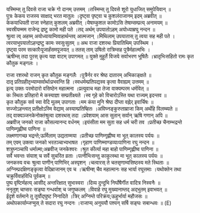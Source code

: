 

  
यस्मिम्स् तु दिवसे राजा चक्रे गो दानम् उत्तमम् ।तस्मिम्स् तु दिवसे शूरो युधाजित् समुपेयिवान्  ॥   
पुत्रः केकय राजस्य साक्षाद् भरत मातुलः ।दृष्ट्वा पृष्ट्वा च कुशलंराजानम् इदम् अब्रवीत्  ॥   
केकयाधिपती राजा स्नेहात् कुशलम् अब्रवीत् ।येषाम्कुशल कामोऽसि तेषाम्सम्प्रत्य् अनामयम्  ॥   
स्वस्रीयम्मम राजेन्द्र द्रष्टु कामो मही पते ।तद् अर्थम् उपयातोऽहम् अयोध्याम्रघु नन्दन  ॥   
श्रुत्वा त्व् अहय्म् अयोध्यायाम्विवाहार्थन्तव् आत्मजान् ।मिथिलाम् उपयातास् तु त्वया सह मही पते ।  
त्वरयाभुपयातोऽहन्द्रष्टु कामः स्वसुःसुतम्  ॥ अथ राजा दशरथः प्रियातिथिम् उपस्थिम ।  
दृष्ट्वा परम सत्कारैःपूजार्हंसमपूजयत्  ॥ ततस् ताम् उषितो रात्रिम्सह पुत्रैर्महात्मभिः ।  
ऋषीम्स् तदा पुरस् कृत्य यज्ञ वाटम् उपागमत्  ॥ युक्ते मुहूर्ते विजये सर्वाभरण भूषितैः ।भ्रातृभिःसहितो रामः कृत कौतुक मङ्गलः ।  
  
राजा रशरथो राजन् कृत कौतुक मङ्गलैः ।पुत्रैर्नर वर श्रेष्ठ दातारम् अभिकाङ्क्षते  ॥   
दातृ प्रतिग्रहीतृभ्याम्सर्वार्थाःप्रभवन्ति हि ।स्वधर्मम्प्रतिपद्यस्व कृत्वा वैवाह्यम् उत्तमम्  ॥   
इत्य् उक्तः परमोदारो वसिष्ठेन महात्मना ।प्रत्युवाच महा तेजा वाक्यम्परम धर्मवित्  ॥   
कः स्थितः प्रतिहारो मे कस्याज्ञा सम्प्रतीक्ष्यते ।स्व गृहे को विचारोऽस्ति यथा राज्यम् इदन्तव  ॥   
कृत कौतुक सर्व स्वा वेदि मूलम् उपागताः ।मम कंया मुनि श्रेष्ठ दीप्ता वह्नेर् इवार्चिषः  ॥   
सज्जोऽहन्त्वत् प्रतीक्षोऽस्मि वेद्याम् अस्याम्प्रतिष्हितः ।अविघ्नङ्कुरुताम्राजा किम् अर्थंहि विलम्ब्यते  ॥   
तद् वाक्यञ्जनकेनोक्तंश्रुत्वा दशरथस् तदा ।प्रवेशयाम् आस सुतान् सर्वान् ऋषि गणान् अपि  ॥   
अब्रवीज् जनको राजा कौसल्यानन्द वर्धनम् ।इयंसीता मम सुता सह धर्म चरी तव ।प्रतीच्छ चैनाम्भद्रन्ते पाणिम्गृह्णीष्व पाणिना  ॥   
लक्ष्मणागच्छ भद्रन्ते;ऊर्मिलाम् उद्यताम्मया ।प्रतीच्छ पाणिम्गृह्णीष्व मा भूत् कालस्य पर्ययः  ॥   
तम् एवम् उक्त्वा जनको भरतञ्चाभ्यभाषत ।गृहाण पाणिम्माण्डव्याःपाणिना रघु नन्दन  ॥   
शत्रुघ्नञ्चापि धर्मात्मा;अब्रवीज् जनकेश्वरः ।श्रुत कीर्त्या महा बाहो पाणिम्गृह्णीष्व पाणिना  ॥   
सर्वे भवन्तः संयाश् च सर्वे सुचरित व्रताः ।पत्नीभिःसन्तु काकुत्स्था मा भूत् कालस्य पर्ययः  ॥   
जनकस्य वचः श्रुत्वा पाणीन् पाणिभिर् अस्पृशन् ।चत्वारस् ते चतसृणाम्वसिष्ठस्य मते स्थिताः  ॥   
अग्निम्प्रदक्षिणङ्कृत्वा वेदिम्राजानम् एव च ।ऋषीम्श् चैव महात्मानः सह भार्या रघूत्तमाः ।यथोक्तेन तथा चक्रुर्विवाहंविधि पूर्वकम्  ॥   
पुष्प वृष्टिर्महत्य् आसीद् अन्तरिक्षात् सुभास्वरा ।दिव्य दुन्दुभि निर्घोषैर्गीत वादित्र निस्वनैः  ॥   
ननृतुश् चाप्सरः सङ्घा गन्धर्वाश् च जगुष्कलम् ।विवाहे रघु मुख्यानाम्तद् अद्भुतम् इवाभवत्  ॥   
ईदृशे वर्तमाने तु तूर्योद्घुष्ट निनादिते ।त्रिर् अग्निम्ते परिक्रंय;ऊहुर्भार्या महौजसः  ॥   
अथोपकार्याम्जग्मुस् ते सदारा रघु नन्दनः ।राजाप्य् अनुययौ पश्यन् सर्षि सङ्घः सबान्धवः  ॥ (E)  
